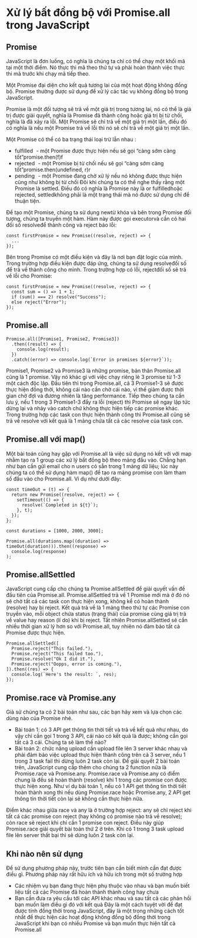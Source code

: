# Xử lý bất đồng bộ với Promise.all trong JavaScript

## Promise

JavaScript là đơn luồng, có nghĩa là chúng ta chỉ có thể chạy một khối mã tại một thời điểm. Nó thực thi mã theo thứ tự và phải hoàn thành việc thực thi mã trước khi chạy mã tiếp theo.

Một Promise đại diện cho kết quả tương lai của một hoạt động không đồng bộ. Promise thường được sử dụng để xử lý các tác vụ không đồng bộ trong JavaScript.

Promise là một đối tượng sẽ trả về một giá trị trong tương lai, nó có thể là giá trị được giải quyết, nghĩa là Promise đã thành công hoặc giá trị bị từ chối, nghĩa là đã xảy ra lỗi. Một Promise sẽ chỉ trả về một giá trị một lần, điều đó có nghĩa là nếu một Promise trả về lỗi thì nó sẽ chỉ trả về một giá trị một lần.

Một Promise có thể có ba trạng thái loại trừ lẫn nhau :

- fulfilled   - một Promise được thực hiện nếu sẽ gọi “càng sớm càng tốt”promise.then(f)f
- rejected   - một Promise bị từ chối nếu sẽ gọi “càng sớm càng tốt”promise.then(undefined, r)r
- pending   - một Promise đang chờ xử lý nếu nó không được thực hiện cũng như không bị từ chối
Đôi khi chúng ta có thể nghe thấy rằng một Promise là settled. Điều đó có nghĩa là Promise này là or fulfilledhoặc rejected, settledkhông phải là một trạng thái mà nó được sử dụng chỉ để thuận tiện.

Để tạo một Promise, chúng ta sử dụng newtừ khóa và bên trong Promise đối tượng, chúng ta truyền một hàm. Hàm này được gọi executorvà cần có hai đối số resolveđể thành công và reject báo lỗi:

```
const firstPromise = new Promise((resolve, reject) => { 
  ... 
});
```
   
Bên trong Promise có một điều kiện và đây là nơi bạn đặt logic của mình. Trong trường hợp điều kiện được đáp ứng, chúng ta sử dụng resolveđối số để trả về thành công cho mình. Trong trường hợp có lỗi, rejectđối số sẽ trả về lỗi cho Promise:

```
const firstPromise = new Promise((resolve, reject) => {
  const sum = () => 1 + 1;
  if (sum() === 2) resolve("Success");
  else reject("Error");
});
```

## Promise.all


```
Promise.all([Promise1, Promise2, Promise3])
  .then((result) => {
    console.log(result);
  })
  .catch((error) => console.log(`Error in promises ${error}`));
```

Promise1, Promise2 và Promise3 là những promise, bản thân Promise.all cũng là 1 promise. Vậy nó khác gì với việc chạy riêng lẻ 3 promise từ 1-3 một cách độc lập. Đầu tiên thì trong Promise.all, cả 3 Promise1-3 sẽ được thực hiện đồng thời, không cái nào cần chờ cái nào, vì thế giảm được thời gian chờ đợi và đương nhiên là tăng performance. Tiếp theo chúng ta cần lưu ý, nếu 1 trong 3 Promise1-3 đẩy ra lỗi (reject) thì Promise sẽ ngay lập tức dừng lại và nhảy vào catch chứ không thực hiện tiếp các promise khác. Trong trường hợp các task con thực hiện thành công thì Promise.all cũng sẽ trả về resolve với kết quả là 1 mảng chứa tất cả các resolve của task con.

## Promise.all với map()


Một bài toán cũng hay gặp với Promise.all là việc sử dụng nó kết với với map nhằm tạo ra 1 group các xử lý bất đồng bộ theo mảng đầu vào. Chẳng hạn như bạn cần gửi email cho n users có sẵn trong 1 mảng dữ liệu; lúc này chúng ta có thể sử dụng hàm map() để tạo ra mảng promise con làm tham số đầu vào cho Promise.all. Ví dụ như dưới đây:

```
const timeOut = (t) => {
  return new Promise((resolve, reject) => {
    setTimeout(() => {
      resolve(`Completed in ${t}`);
    }, t);
  });
};

const durations = [1000, 2000, 3000];

Promise.all(durations.map((duration) => timeOut(duration))).then((response) =>
  console.log(response)
);
```

## Promise.allSettled

JavaScript cung cấp cho chúng ta Promise.allSettled để giải quyết vấn đề đầu tiên của Promise.all. Promise.allSettled trả về 1 Promise mới mà ở đó nó sẽ chờ tất cả các task con thực hiện xong, không kể có hoàn thành (resolve) hay bị reject. Kết quả trả về là 1 mảng theo thứ tự các Promise con truyền vào, mỗi object chứa status (trạng thái) của promise cùng giá trị trả về value hay reason (lí do) khi bị reject. Tất nhiên Promise.allSettled sẽ cần nhiều thời gian xử lý hơn so với Promise.all, tuy nhiên nó đảm bảo tất cả Promise được thực hiện.

```
Promise.allSettled([
  Promise.reject("This failed."),
  Promise.reject("This failed too."),
  Promise.resolve("Ok I did it."),
  Promise.reject("Oopps, error is coming."),
]).then((res) => {
  console.log(`Here's the result: `, res);
});
```

## Promise.race và Promise.any


Giả sử chúng ta có 2 bài toán như sau, các bạn hãy xem và lựa chọn các dùng nào của Promise nhé.

- Bài toán 1: có 3 API get thông tin thời tiết và trả về kết quả như nhau, do vậy chỉ cần gọi 1 trong 3 API, cái nào có kết quả là được; không cần gọi tất cả 3 cái. Chúng ta sẽ làm thế nào?
- Bài toán 2: chức năng upload cần upload file lên 3 server khác nhau và phải đảm bảo việc upload thực hiện thành công trên cả 3 server, nếu 1 trong 3 task fail thì dừng luôn 2 task còn lại.
Để giải quyết 2 bài toán trên, JavaScript cung cấp thêm cho chúng ta 2 function nữa là Promise.race và Promise.any. Promise.race và Promise.any có điểm chung là đều sẽ hoàn thành (resolve) khi 1 trong các promise con được thực hiện xong. Như ví dụ bài toán 1, nếu có 1 API get thông tin thời tiết hoàn thành xong thì nếu dùng Promise.race hoặc Promise.any, 2 API get thông tin thời tiết còn lại sẽ không cần thực hiện nữa.

Điểm khác nhau giữa race và any là ở trường hợp reject: any sẽ chỉ reject khi tất cả các promise con reject (hay không có promise nào trả về resolve); còn race sẽ reject khi chỉ cần 1 promise con reject. Điều này giúp Promise.race giải quyết bài toán thứ 2 ở trên. Khi có 1 trong 3 task upload file lên server thất bại thì sẽ dừng luôn 2 task còn lại.

## Khi nào nên sử dụng
Để sử dụng phương pháp này, trước tiên bạn cần biết mình cần đạt được điều gì. Phương pháp này rất hữu ích và hữu ích trong một số trường hợp

- Các nhiệm vụ bạn đang thực hiện phụ thuộc vào nhau và bạn muốn biết liệu tất cả các Promise đã hoàn thành thành công hay chưa
- Bạn cần đưa ra yêu cầu tới các API khác nhau và sau tất cả các phản hồi bạn muốn làm điều gì đó với kết quả
Đây là một cách tuyệt vời để đạt được tính đồng thời trong JavaScript, đây là một trong những cách tốt nhất để thực hiện các hoạt động không đồng bộ đồng thời trong JavaScript khi bạn có nhiều Promise và bạn muốn thực hiện tất cả Promise.all
